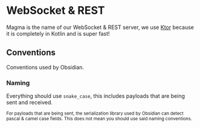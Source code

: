 # WebSocket & REST 

Magma is the name of our WebSocket & REST server, we use [Ktor](https://ktor.io) because it is completely in Kotlin and is super fast!

## Conventions

Conventions used by Obsidian.

### Naming

Everything should use `snake_case`, this includes payloads that are being sent and received.

<sub>For payloads that are being sent, the serialization library used by Obsidian can detect pascal & camel case fields. This does not mean you should use said naming conventions.</sub>

